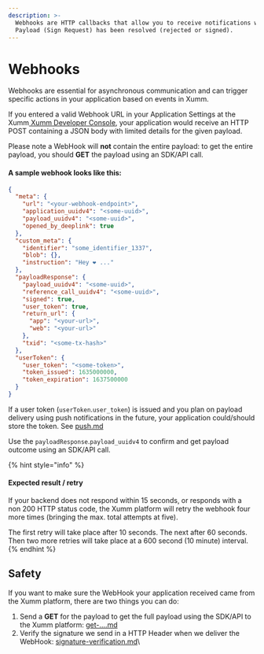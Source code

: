 ```yaml
---
description: >-
  Webhooks are HTTP callbacks that allow you to receive notifications when a
  Payload (Sign Request) has been resolved (rejected or signed).
---
```


# Webhooks

Webhooks are essential for asynchronous communication and can trigger specific actions in your application based on events in Xumm.

If you entered a valid Webhook URL in your Application Settings at the Xumm[ Xumm Developer Console](https://apps.xumm.dev/), your application would receive an HTTP POST containing a JSON body with limited details for the given payload.

Please note a WebHook will **not** contain the entire payload: to get the entire payload, you should **GET** the payload using an SDK/API call.

#### A sample webhook looks like this:

```json
{
  "meta": {
    "url": "<your-webhook-endpoint>",
    "application_uuidv4": "<some-uuid>",
    "payload_uuidv4": "<some-uuid>",
    "opened_by_deeplink": true
  },
  "custom_meta": {
    "identifier": "some_identifier_1337",
    "blob": {},
    "instruction": "Hey ❤️ ..."
  },
  "payloadResponse": {
    "payload_uuidv4": "<some-uuid>",
    "reference_call_uuidv4": "<some-uuid>",
    "signed": true,
    "user_token": true,
    "return_url": {
      "app": "<your-url>",
      "web": "<your-url>"
    },
    "txid": "<some-tx-hash>"
  },
  "userToken": {
    "user_token": "<some-token>",
    "token_issued": 1635000000,
    "token_expiration": 1637500000
  }
}
```

If a user token (`userToken`.`user_token`) is issued and you plan on payload delivery using push notifications in the future, your application could/should store the token. See [push.md](../../delivery/push.md "mention")

Use the `payloadResponse`.`payload_uuidv4` to confirm and get payload outcome using an SDK/API call.

{% hint style="info" %}
#### Expected result / retry

If your backend does not respond within 15 seconds, or responds with a non 200 HTTP status code, the Xumm platform will retry the webhook four more times (bringing the max. total attempts at five).

The first retry will take place after 10 seconds. The next after 60 seconds. Then two more retries will take place at a 600 second (10 minute) interval.
{% endhint %}

## Safety

If you want to make sure the WebHook your application received came from the Xumm platform, there are two things you can do:

1. Send a **GET** for the payload to get the full payload using the SDK/API to the Xumm platform: [get-....md](../../../../js-ts-sdk/sdk-syntax/xumm.payload-.../get-....md "mention")
2. Verify the signature we send in a HTTP Header when we deliver the WebHook: [signature-verification.md](signature-verification.md "mention")\

